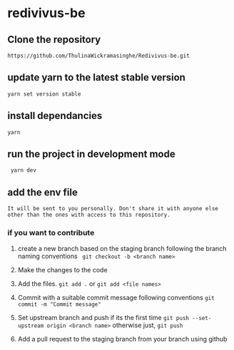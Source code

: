 # redivivus-be

## Clone the repository
```https://github.com/ThulinaWickramasinghe/Redivivus-be.git```

## update yarn to the latest stable version

``` yarn set version stable ```
## install dependancies
```yarn```

## run the project in development mode
``` yarn dev```

## add the env file
    It will be sent to you personally. Don't share it with anyone else other than the ones with access to this repository.

### if you want to contribute

1. create a new branch based on the staging branch following the branch naming conventions
``` git checkout -b <branch name>```

2. Make the changes to the code

3. Add the files.
```git add .``` or ```git add <file names>```

4. Commit with a suitable commit message following conventions
```git commit -m "Commit message"```

5. Set upstream branch and push if its the first time
```git push --set-upstream origin <branch name>```
    otherwise just,
```git push```

6. Add a pull request to the staging branch from your branch using github






